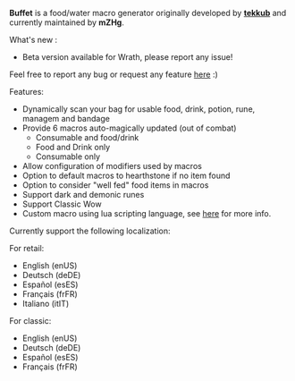 **Buffet** is a food/water macro generator originally developed by **[tekkub](https://www.curseforge.com/linkout?remoteUrl=http%253a%252f%252fwww.tekkub.net%252f)** and currently maintained by **mZHg**.


What's new :
- Beta version available for Wrath, please report any issue!


Feel free to report any bug or request any feature [here](https://github.com/HgAlexx/Buffet/issues) :)


Features:

- Dynamically scan your bag for usable food, drink, potion, rune, managem and bandage
- Provide 6 macros auto-magically updated (out of combat)
  - Consumable and food/drink
  - Food and Drink only
  - Consumable only
- Allow configuration of modifiers used by macros
- Option to default macros to hearthstone if no item found
- Option to consider "well fed" food items in macros
- Support dark and demonic runes
- Support Classic Wow
- Custom macro using lua scripting language, see [here](https://github.com/HgAlexx/Buffet/wiki) for more info.


Currently support the following localization:

For retail:
- English (enUS)
- Deutsch (deDE)
- Español (esES)
- Français (frFR)
- Italiano (itIT)

For classic:
- English (enUS)
- Deutsch (deDE)
- Español (esES)
- Français (frFR)
